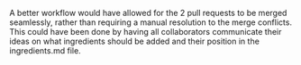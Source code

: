 A better workflow would have allowed for the 2 pull requests to be merged seamlessly, rather than requiring a manual resolution to the merge conflicts. This could have been done by having all collaborators communicate their ideas on what ingredients should be added and their position in the ingredients.md file.